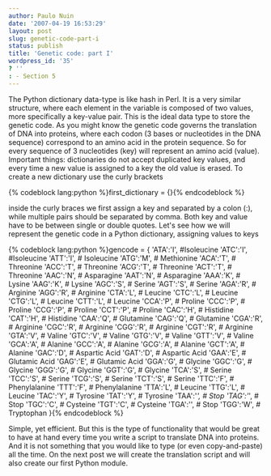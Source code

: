 ```yaml
---
author: Paulo Nuin
date: '2007-04-19 16:53:29'
layout: post
slug: genetic-code-part-i
status: publish
title: 'Genetic code: part I'
wordpress_id: '35'
? ''
: - Section 5
---
```


The Python dictionary data-type is like hash in Perl. It is a very
similar structure, where each element in the variable is composed of two
values, more specifically a key-value pair. This is the ideal data type
to store the genetic code. As you might know the genetic code governs
the translation of DNA into proteins, where each codon (3 bases or
nucleotides in the DNA sequence) correspond to an amino acid in the
protein sequence. So for every sequence of 3 nucleotides (key) will
represent an amino acid (value). Important things: dictionaries do not
accept duplicated key values, and every time a new value is assigned to
a key the old value is erased. To create a new dictionary use the curly
brackets 

{% codeblock lang:python %}first_dictionary = {}{% endcodeblock %}

 inside the curly braces we first assign a key and
separated by a colon (:), while multiple pairs should be separated by
comma. Both key and value have to be between single or double quotes.
Let's see how we will represent the genetic code in a Python dictionary,
assigning values to keys 

{% codeblock lang:python %}gencode = {
'ATA':'I', #Isoleucine 
'ATC':'I', #Isoleucine 
'ATT':'I', # Isoleucine
'ATG':'M', # Methionine 
'ACA':'T', # Threonine 
'ACC':'T', # Threonine
'ACG':'T', # Threonine 
'ACT':'T', # Threonine 
'AAC':'N', # Asparagine
'AAT':'N', # Asparagine 
'AAA':'K', # Lysine 
'AAG':'K', # Lysine
'AGC':'S', # Serine 
'AGT':'S', # Serine 
'AGA':'R', # Arginine
'AGG':'R', # Arginine 
'CTA':'L', # Leucine 
'CTC':'L', # Leucine
'CTG':'L', # Leucine 
'CTT':'L', # Leucine 
'CCA':'P', # Proline
'CCC':'P', # Proline 
'CCG':'P', # Proline 
'CCT':'P', # Proline
'CAC':'H', # Histidine 
'CAT':'H', # Histidine 
'CAA':'Q', # Glutamine
'CAG':'Q', # Glutamine 
'CGA':'R', # Arginine 
'CGC':'R', # Arginine
'CGG':'R', # Arginine 
'CGT':'R', # Arginine 
'GTA':'V', # Valine
'GTC':'V', # Valine 
'GTG':'V', # Valine 
'GTT':'V', # Valine
'GCA':'A', # Alanine 
'GCC':'A', # Alanine 
'GCG':'A', # Alanine
'GCT':'A', # Alanine 
'GAC':'D', # Aspartic Acid 
'GAT':'D', # Aspartic Acid 
'GAA':'E', # Glutamic Acid 
'GAG':'E', # Glutamic Acid 
'GGA':'G', # Glycine 
'GGC':'G', # Glycine 
'GGG':'G', # Glycine 
'GGT':'G', # Glycine 
'TCA':'S', # Serine 
'TCC':'S', # Serine 
'TCG':'S', # Serine
'TCT':'S', # Serine 
'TTC':'F', # Phenylalanine 
'TTT':'F', # Phenylalanine 
'TTA':'L', # Leucine 
'TTG':'L', # Leucine 
'TAC':'Y', # Tyrosine 
'TAT':'Y', # Tyrosine 
'TAA':'_', # Stop 
'TAG':'_', # Stop
'TGC':'C', # Cysteine 
'TGT':'C', # Cysteine 
'TGA':'\', # Stop
'TGG':'W', # Tryptophan }{% endcodeblock %} 

Simple, yet efficient. But this
is the type of functionality that would be great to have at hand
every time you write a script to translate DNA into proteins. And it is
not something that you would like to type (or even copy-and-paste) all
the time. On the next post we will create the translation script and
will also create our first Python module.
